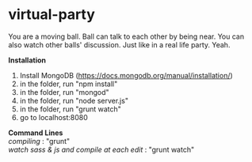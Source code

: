 # virtual-party

You are a moving ball. Ball can talk to each other by being near. You can also watch other balls' discussion. Just like in a real life party. Yeah.

<strong>Installation</strong><br/>
1. Install MongoDB (https://docs.mongodb.org/manual/installation/) <br/>
2. in the folder, run "npm install"
3. in the folder, run "mongod"
4. in the folder, run "node server.js"
5. in the folder, run "grunt watch"
6. go to localhost:8080



<strong>Command Lines</strong><br/>
<i>compiling</i> : "grunt"<br/>
<i>watch sass & js and compile at each edit</i> : "grunt watch"

